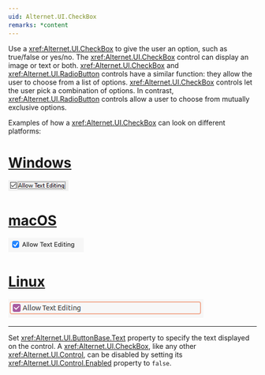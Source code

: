 ```yaml
---
uid: Alternet.UI.CheckBox
remarks: *content
---
```

Use a <xref:Alternet.UI.CheckBox> to give the user an option, such as true/false or yes/no.
The <xref:Alternet.UI.CheckBox> control can display an image or text or both.
<xref:Alternet.UI.CheckBox> and <xref:Alternet.UI.RadioButton> controls have a similar function: they allow the user to
choose from a list of options. <xref:Alternet.UI.CheckBox> controls let the user pick a combination of options.
In contrast, <xref:Alternet.UI.RadioButton> controls allow a user to choose from mutually exclusive options.

Examples of how a <xref:Alternet.UI.CheckBox> can look on different platforms:

# [Windows](#tab/screenshot-windows)
![CheckBox on Windows](images/checkbox-windows.png)
# [macOS](#tab/screenshot-macos)
![CheckBox on macOS](images/checkbox-macos.png)
# [Linux](#tab/screenshot-linux)
![CheckBox on Linux](images/checkbox-linux.png)
***

Set <xref:Alternet.UI.ButtonBase.Text> property to specify the text displayed on the control.
A <xref:Alternet.UI.CheckBox>, like any other <xref:Alternet.UI.Control>, can be disabled by setting its <xref:Alternet.UI.Control.Enabled> property to `false`.